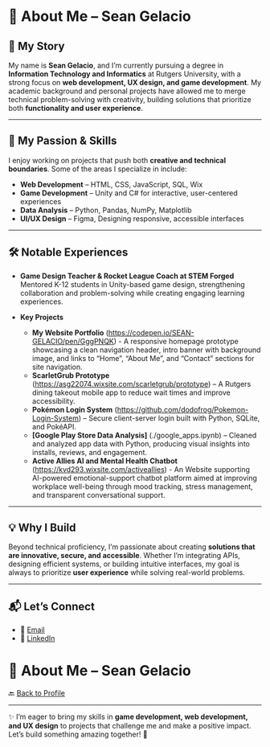 # 👋 About Me – Sean Gelacio  

## 📖 My Story  
My name is **Sean Gelacio**, and I’m currently pursuing a degree in **Information Technology and Informatics** at Rutgers University, with a strong focus on **web development, UX design, and game development**. My academic background and personal projects have allowed me to merge technical problem-solving with creativity, building solutions that prioritize both **functionality and user experience**.  

---

## 🎯 My Passion & Skills  
I enjoy working on projects that push both **creative and technical boundaries**. Some of the areas I specialize in include:  
- **Web Development** – HTML, CSS, JavaScript, SQL, Wix
- **Game Development** – Unity and C# for interactive, user-centered experiences  
- **Data Analysis** – Python, Pandas, NumPy, Matplotlib  
- **UI/UX Design** – Figma, Designing responsive, accessible interfaces  

---

## 🛠️ Notable Experiences  
- **Game Design Teacher & Rocket League Coach at STEM Forged**  
  Mentored K-12 students in Unity-based game design, strengthening collaboration and problem-solving while creating engaging learning experiences.  

- **Key Projects**
  - **My Website Portfolio** (https://codepen.io/SEAN-GELACIO/pen/GggPNQK) - A responsive homepage prototype showcasing a clean navigation header, intro banner with background image, and links to “Home”, “About Me”, and “Contact” sections for site navigation.
  - **ScarletGrub Prototype** (https://asg22074.wixsite.com/scarletgrub/prototype) – A Rutgers dining takeout mobile app to reduce wait times and improve accessibility.  
  - **Pokémon Login System** (https://github.com/dodofrog/Pokemon-Login-System) – Secure client-server login built with Python, SQLite, and PokéAPI.  
  - **[Google Play Store Data Analysis]** (./google_apps.ipynb) – Cleaned and analyzed app data with Python, producing visual insights into installs, reviews, and engagement.
  - **Active Allies AI and Mental Health Chatbot** (https://kvd293.wixsite.com/activeallies) - An Website supporting AI-powered emotional-support chatbot platform aimed at improving workplace well-being through mood tracking, stress management, and transparent conversational support. 

---

## 💡 Why I Build  
Beyond technical proficiency, I’m passionate about creating **solutions that are innovative, secure, and accessible**. Whether I’m integrating APIs, designing efficient systems, or building intuitive interfaces, my goal is always to prioritize **user experience** while solving real-world problems.  

---

## 📬 Let’s Connect  
- 📧 [Email](mailto:seanbarry0820@gmail.com)  
- 💼 [LinkedIn](https://www.linkedin.com/in/sean-gelacio-219186218/)


# 👋 About Me – Sean Gelacio  

🔙 [Back to Profile](./README.md)  


---

✨ I’m eager to bring my skills in **game development, web development, and UX design** to projects that challenge me and make a positive impact. Let’s build something amazing together! 🚀
